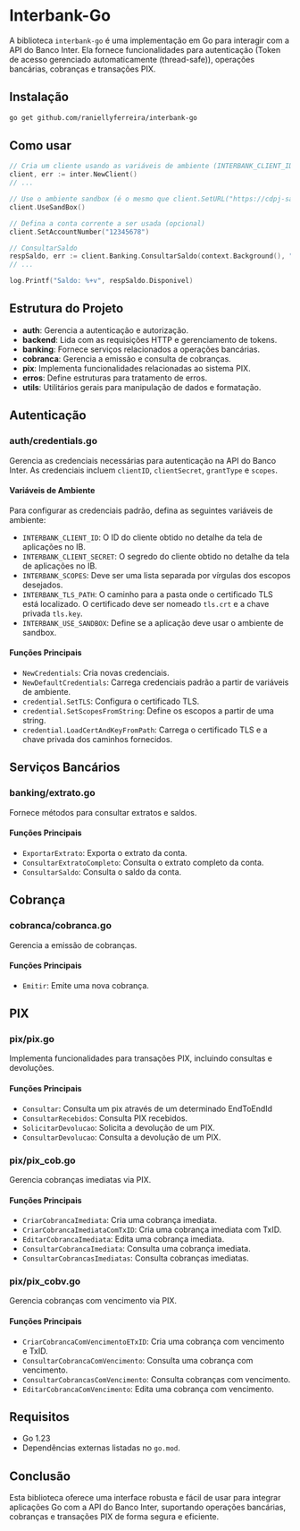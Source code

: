 # Interbank-Go

A biblioteca `interbank-go` é uma implementação em Go para interagir com a API do Banco Inter. Ela fornece funcionalidades para autenticação (Token de acesso gerenciado automaticamente (thread-safe)), operações bancárias, cobranças e transações PIX.

## Instalação

```bash
go get github.com/raniellyferreira/interbank-go
```

## Como usar

```go
// Cria um cliente usando as variáveis de ambiente (INTERBANK_CLIENT_ID, INTERBANK_CLIENT_SECRET, INTERBANK_SCOPES e INTERBANK_TLS_PATH)
client, err := inter.NewClient()
// ...

// Use o ambiente sandbox (é o mesmo que client.SetURL("https://cdpj-sandbox.partners.uatinter.co"))
client.UseSandBox()

// Defina a conta corrente a ser usada (opcional)
client.SetAccountNumber("12345678")

// ConsultarSaldo
respSaldo, err := client.Banking.ConsultarSaldo(context.Background(), "2024-10-20")
// ...

log.Printf("Saldo: %+v", respSaldo.Disponivel)
```

## Estrutura do Projeto

- **auth**: Gerencia a autenticação e autorização.
- **backend**: Lida com as requisições HTTP e gerenciamento de tokens.
- **banking**: Fornece serviços relacionados a operações bancárias.
- **cobranca**: Gerencia a emissão e consulta de cobranças.
- **pix**: Implementa funcionalidades relacionadas ao sistema PIX.
- **erros**: Define estruturas para tratamento de erros.
- **utils**: Utilitários gerais para manipulação de dados e formatação.

## Autenticação

### auth/credentials.go

Gerencia as credenciais necessárias para autenticação na API do Banco Inter. As credenciais incluem `clientID`, `clientSecret`, `grantType` e `scopes`.

#### Variáveis de Ambiente

Para configurar as credenciais padrão, defina as seguintes variáveis de ambiente:

- `INTERBANK_CLIENT_ID`: O ID do cliente obtido no detalhe da tela de aplicações no IB.
- `INTERBANK_CLIENT_SECRET`: O segredo do cliente obtido no detalhe da tela de aplicações no IB.
- `INTERBANK_SCOPES`: Deve ser uma lista separada por vírgulas dos escopos desejados.
- `INTERBANK_TLS_PATH`: O caminho para a pasta onde o certificado TLS está localizado. O certificado deve ser nomeado `tls.crt` e a chave privada `tls.key`.
- `INTERBANK_USE_SANDBOX`: Define se a aplicação deve usar o ambiente de sandbox.

#### Funções Principais

- `NewCredentials`: Cria novas credenciais.
- `NewDefaultCredentials`: Carrega credenciais padrão a partir de variáveis de ambiente.
- `credential.SetTLS`: Configura o certificado TLS.
- `credential.SetScopesFromString`: Define os escopos a partir de uma string.
- `credential.LoadCertAndKeyFromPath`: Carrega o certificado TLS e a chave privada dos caminhos fornecidos.

## Serviços Bancários

### banking/extrato.go

Fornece métodos para consultar extratos e saldos.

#### Funções Principais

- `ExportarExtrato`: Exporta o extrato da conta.
- `ConsultarExtratoCompleto`: Consulta o extrato completo da conta.
- `ConsultarSaldo`: Consulta o saldo da conta.

## Cobrança

### cobranca/cobranca.go

Gerencia a emissão de cobranças.

#### Funções Principais

- `Emitir`: Emite uma nova cobrança.

## PIX

### pix/pix.go

Implementa funcionalidades para transações PIX, incluindo consultas e devoluções.

#### Funções Principais

- `Consultar`: Consulta um pix através de um determinado EndToEndId
- `ConsultarRecebidos`: Consulta PIX recebidos.
- `SolicitarDevolucao`: Solicita a devolução de um PIX.
- `ConsultarDevolucao`: Consulta a devolução de um PIX.

### pix/pix_cob.go

Gerencia cobranças imediatas via PIX.

#### Funções Principais

- `CriarCobrancaImediata`: Cria uma cobrança imediata.
- `CriarCobrancaImediataComTxID`: Cria uma cobrança imediata com TxID.
- `EditarCobrancaImediata`: Edita uma cobrança imediata.
- `ConsultarCobrancaImediata`: Consulta uma cobrança imediata.
- `ConsultarCobrancasImediatas`: Consulta cobranças imediatas.

### pix/pix_cobv.go

Gerencia cobranças com vencimento via PIX.

#### Funções Principais

- `CriarCobrancaComVencimentoETxID`: Cria uma cobrança com vencimento e TxID.
- `ConsultarCobrancaComVencimento`: Consulta uma cobrança com vencimento.
- `ConsultarCobrancasComVencimento`: Consulta cobranças com vencimento.
- `EditarCobrancaComVencimento`: Edita uma cobrança com vencimento.

## Requisitos

- Go 1.23
- Dependências externas listadas no `go.mod`.

## Conclusão

Esta biblioteca oferece uma interface robusta e fácil de usar para integrar aplicações Go com a API do Banco Inter, suportando operações bancárias, cobranças e transações PIX de forma segura e eficiente.
